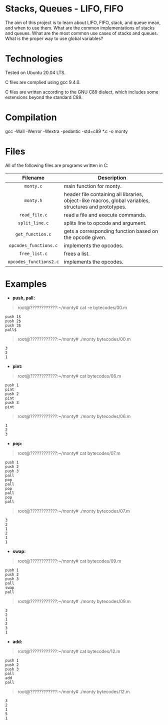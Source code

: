 # Stacks, Queues - LIFO, FIFO

The aim of this project is to learn about LIFO, FIFO, stack, and queue mean, and when to use them. What are the common implementations of stacks and queues. What are the most common use cases of stacks and queues. What is the proper way to use global variables?

# Technologies

Tested on Ubuntu 20.04 LTS.

C files are complied using gcc 9.4.0.

C files are written according to the GNU C89 dialect, which includes some extensions beyond the standard C89.

# Compilation

gcc -Wall -Werror -Wextra -pedantic -std=c89 *.c -o monty

# Files

All of the following files are programs written in C:

| Filename               | Description
|:----------------------:| -------------------------------------------------------------------------------------------------------
| `monty.c` 		 | main function for monty.
| `monty.h`              | header file containing all libraries, object-like macros, global variables, structures and prototypes.
| `read_file.c`          | read a file and execute commands.
| `split_line.c`         | splits line to opcode and argument.
| `get_function.c`       | gets a corresponding function based on the opcode given.
| `opcodes_functions.c`  | implements the opcodes.
| `free_list.c`          | frees a list.
| `opcodes_functions2.c` | implements the opcodes.

# Examples

* **push, pall:**

> root@????????????:~/monty# cat -e bytecodes/00.m

```
push 1$
push 2$
push 3$
pall$
```

> root@????????????:~/monty# ./monty bytecodes/00.m 

```
3
2
1
```

* **pint:**

> root@????????????:~/monty# cat bytecodes/06.m

```
push 1
pint
push 2
pint
push 3
pint
```
 
> root@????????????:~/monty# ./monty bytecodes/06.m 

```
1
2
3
```

* **pop:**

> root@????????????:~/monty# cat bytecodes/07.m 

```
push 1
push 2
push 3
pall
pop
pall
pop
pall
pop
pall
```

> root@????????????:~/monty# ./monty bytecodes/07.m 

```
3
2
1
2
1
1
```

* **swap:**

> root@????????????:~/monty# cat bytecodes/09.m 

```
push 1
push 2
push 3
pall
swap
pall
```

> root@????????????:~/monty# ./monty bytecodes/09.m 

```
3
2
1
2
3
1
```

* **add:**

> root@????????????:~/monty# cat bytecodes/12.m 

```
push 1
push 2
push 3
pall
add
pall

```

> root@????????????:~/monty# ./monty bytecodes/12.m 

```
3
2
1
5
1
```
